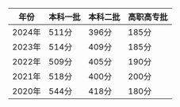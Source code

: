 | 年份    | 本科一批 | 本科二批 | 高职高专批 |
|-------|------|------|-------|
| 2024年 | 511分 | 396分 | 185分  |
| 2023年 | 514分 | 409分 | 185分  |
| 2022年 | 509分 | 405分 | 190分  |
| 2021年 | 518分 | 400分 | 200分  |
| 2020年 | 544分 | 418分 | 180分  |

